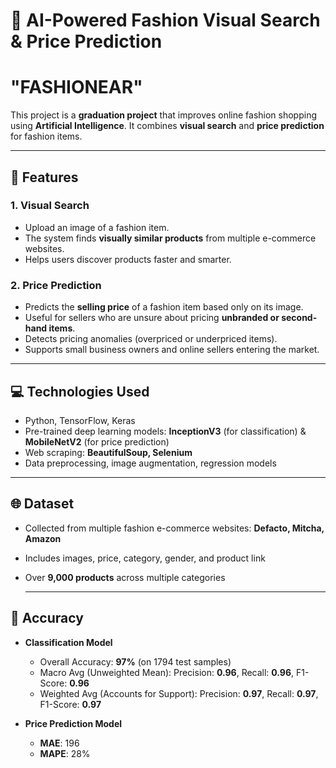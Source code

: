 # :womans_hat: AI-Powered Fashion Visual Search & Price Prediction 
#                     "FASHIONEAR"

This project is a **graduation project** that improves online fashion shopping using **Artificial Intelligence**. It combines **visual search** and **price prediction** for fashion items.

---

## 📌  Features

### 1. Visual Search
- Upload an image of a fashion item.
- The system finds **visually similar products** from multiple e-commerce websites.
- Helps users discover products faster and smarter.

### 2. Price Prediction
- Predicts the **selling price** of a fashion item based only on its image.
- Useful for sellers who are unsure about pricing **unbranded or second-hand items**.
- Detects pricing anomalies (overpriced or underpriced items).
- Supports small business owners and online sellers entering the market.

---

## 💻 Technologies Used
- Python, TensorFlow, Keras
- Pre-trained deep learning models: **InceptionV3** (for classification) & **MobileNetV2** (for price prediction)
- Web scraping: **BeautifulSoup, Selenium**
- Data preprocessing, image augmentation, regression models

---

## 🌐 Dataset
- Collected from multiple fashion e-commerce websites: **Defacto, Mitcha, Amazon**
- Includes images, price, category, gender, and product link
- Over **9,000 products** across multiple categories

  ---

## 🎯 Accuracy
- **Classification Model**  
  - Overall Accuracy: **97%** (on 1794 test samples)  
  - Macro Avg (Unweighted Mean): Precision: **0.96**, Recall: **0.96**, F1-Score: **0.96**  
  - Weighted Avg (Accounts for Support): Precision: **0.97**, Recall: **0.97**, F1-Score: **0.97**  

- **Price Prediction Model**  
  - **MAE**: 196  
  - **MAPE**: 28%


